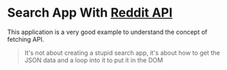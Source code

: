 # Search App With [Reddit API](https://www.reddit.com/dev/api/)

This application is a very good example to understand the concept of fetching API.

> It's not about creating a stupid search app, it's about how to get the JSON data and a loop into it to put it in the DOM
